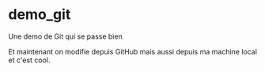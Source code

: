 # demo_git
Une demo de Git qui se passe bien

Et maintenant on modifie depuis GitHub
mais aussi depuis ma machine local et c'est cool.


